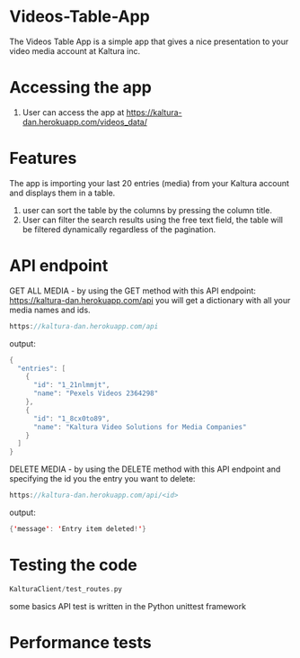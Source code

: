 # Videos-Table-App

The Videos Table App is a simple app that gives a nice presentation to your video media account at Kaltura inc.

# Accessing the app
1. User can access the app at https://kaltura-dan.herokuapp.com/videos_data/

# Features
The app is importing your last 20 entries (media) from your Kaltura account and displays them in a table.

1. user can sort the table by the columns by pressing the column title.
2. User can filter the search results using the free text field, the table will be filtered dynamically regardless of the pagination.

# API endpoint



GET ALL MEDIA - by using the GET method with this API endpoint:  https://kaltura-dan.herokuapp.com/api
you will get a dictionary with all your media names and ids.

``` swift
https://kaltura-dan.herokuapp.com/api
```

output:

```swift
{
  "entries": [
    {
      "id": "1_21nlmmjt", 
      "name": "Pexels Videos 2364298"
    }, 
    {
      "id": "1_8cx0to89", 
      "name": "Kaltura Video Solutions for Media Companies"
    }
  ]
}
```


DELETE MEDIA - by using the DELETE method with this API endpoint and specifying the id you the entry you want to delete:

``` swift
https://kaltura-dan.herokuapp.com/api/<id>
```
output:

``` swift
{'message': 'Entry item deleted!'}
```

# Testing the code


``` swift
KalturaClient/test_routes.py
```

some basics API test is written in the Python unittest framework

# Performance tests






